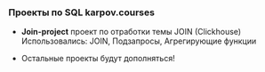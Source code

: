 ### Проекты по SQL karpov.courses

- **Join-project** проект по отработки темы JOIN (Clickhouse)    
    Использовались: JOIN, Подзапросы, Агрегирующие функции
    
- Остальные проекты будут дополняться!
